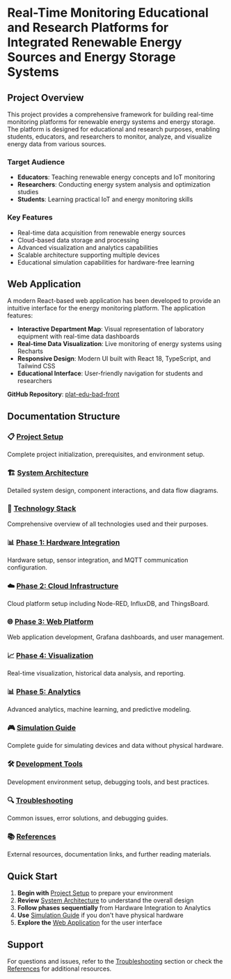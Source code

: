 # Real-Time Monitoring Educational and Research Platforms for Integrated Renewable Energy Sources and Energy Storage Systems

## Project Overview

This project provides a comprehensive framework for building real-time monitoring platforms for renewable energy systems and energy storage. The platform is designed for educational and research purposes, enabling students, educators, and researchers to monitor, analyze, and visualize energy data from various sources.

### Target Audience
- **Educators**: Teaching renewable energy concepts and IoT monitoring
- **Researchers**: Conducting energy system analysis and optimization studies
- **Students**: Learning practical IoT and energy monitoring skills

### Key Features
- Real-time data acquisition from renewable energy sources
- Cloud-based data storage and processing
- Advanced visualization and analytics capabilities
- Scalable architecture supporting multiple devices
- Educational simulation capabilities for hardware-free learning

## Web Application

A modern React-based web application has been developed to provide an intuitive interface for the energy monitoring platform. The application features:

- **Interactive Department Map**: Visual representation of laboratory equipment with real-time data dashboards
- **Real-time Data Visualization**: Live monitoring of energy systems using Recharts
- **Responsive Design**: Modern UI built with React 18, TypeScript, and Tailwind CSS
- **Educational Interface**: User-friendly navigation for students and researchers

**GitHub Repository**: [plat-edu-bad-front](https://github.com/Viktar-T/plat-edu-bad-front)

## Documentation Structure

### 📋 [Project Setup](./project-setup/index.md)
Complete project initialization, prerequisites, and environment setup.

### 🏗️ [System Architecture](./architecture/index.md)
Detailed system design, component interactions, and data flow diagrams.

### 🔧 [Technology Stack](./technology-stack/index.md)
Comprehensive overview of all technologies used and their purposes.

### 📊 [Phase 1: Hardware Integration](./phases/01-hardware/index.md)
Hardware setup, sensor integration, and MQTT communication configuration.

### ☁️ [Phase 2: Cloud Infrastructure](./phases/02-cloud/index.md)
Cloud platform setup including Node-RED, InfluxDB, and ThingsBoard.

### 🌐 [Phase 3: Web Platform](./phases/03-web/index.md)
Web application development, Grafana dashboards, and user management.

### 📈 [Phase 4: Visualization](./phases/04-visualization/index.md)
Real-time visualization, historical data analysis, and reporting.

### 📊 [Phase 5: Analytics](./phases/05-analytics/index.md)
Advanced analytics, machine learning, and predictive modeling.

### 🎮 [Simulation Guide](./simulation/index.md)
Complete guide for simulating devices and data without physical hardware.

### 🛠️ [Development Tools](./development/index.md)
Development environment setup, debugging tools, and best practices.

### 🔍 [Troubleshooting](./troubleshooting/index.md)
Common issues, error solutions, and debugging guides.

### 📚 [References](./references/index.md)
External resources, documentation links, and further reading materials.

## Quick Start

1. **Begin with** [Project Setup](./project-setup/index.md) to prepare your environment
2. **Review** [System Architecture](./architecture/index.md) to understand the overall design
3. **Follow phases sequentially** from Hardware Integration to Analytics
4. **Use** [Simulation Guide](./simulation/index.md) if you don't have physical hardware
5. **Explore the** [Web Application](https://github.com/Viktar-T/plat-edu-bad-front) for the user interface

## Support

For questions and issues, refer to the [Troubleshooting](./troubleshooting/index.md) section or check the [References](./references/index.md) for additional resources.


